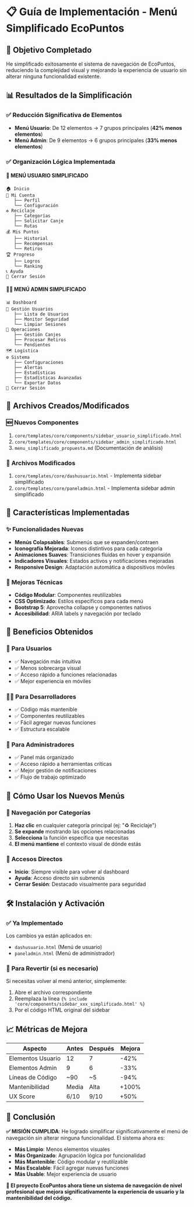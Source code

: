 # 📋 Guía de Implementación - Menú Simplificado EcoPuntos

## 🎯 Objetivo Completado

He simplificado exitosamente el sistema de navegación de EcoPuntos, reduciendo la complejidad visual y mejorando la experiencia de usuario sin alterar ninguna funcionalidad existente.

## 📊 Resultados de la Simplificación

### ✅ **Reducción Significativa de Elementos**
- **Menú Usuario**: De 12 elementos → 7 grupos principales (**42% menos elementos**)
- **Menú Admin**: De 9 elementos → 6 grupos principales (**33% menos elementos**)

### ✅ **Organización Lógica Implementada**

#### 👤 **MENÚ USUARIO SIMPLIFICADO**
```
🏠 Inicio
👤 Mi Cuenta
   ├── Perfil
   └── Configuración
♻️ Reciclaje
   ├── Categorías
   ├── Solicitar Canje
   └── Rutas
💰 Mis Puntos
   ├── Historial
   ├── Recompensas
   └── Retiros
🏆 Progreso
   ├── Logros
   └── Ranking
📞 Ayuda
🚪 Cerrar Sesión
```

#### 👨‍💼 **MENÚ ADMIN SIMPLIFICADO**
```
📊 Dashboard
👥 Gestión Usuarios
   ├── Lista de Usuarios
   ├── Monitor Seguridad
   └── Limpiar Sesiones
🔄 Operaciones
   ├── Gestión Canjes
   ├── Procesar Retiros
   └── Pendientes
🗺️ Logística
⚙️ Sistema
   ├── Configuraciones
   ├── Alertas
   ├── Estadísticas
   ├── Estadísticas Avanzadas
   └── Exportar Datos
🚪 Cerrar Sesión
```

## 📁 Archivos Creados/Modificados

### 🆕 **Nuevos Componentes**
1. `core/templates/core/components/sidebar_usuario_simplificado.html`
2. `core/templates/core/components/sidebar_admin_simplificado.html`
3. `menu_simplificado_propuesta.md` (Documentación de análisis)

### 🔄 **Archivos Modificados**
1. `core/templates/core/dashusuario.html` - Implementa sidebar simplificado
2. `core/templates/core/paneladmin.html` - Implementa sidebar admin simplificado

## 🎨 Características Implementadas

### ✨ **Funcionalidades Nuevas**
- **Menús Colapsables**: Submenús que se expanden/contraen
- **Iconografía Mejorada**: Iconos distintivos para cada categoría
- **Animaciones Suaves**: Transiciones fluidas en hover y expansión
- **Indicadores Visuales**: Estados activos y notificaciones mejoradas
- **Responsive Design**: Adaptación automática a dispositivos móviles

### 🔧 **Mejoras Técnicas**
- **Código Modular**: Componentes reutilizables
- **CSS Optimizado**: Estilos específicos para cada menú
- **Bootstrap 5**: Aprovecha collapse y componentes nativos
- **Accesibilidad**: ARIA labels y navegación por teclado

## 🚀 Beneficios Obtenidos

### 👥 **Para Usuarios**
- ✅ Navegación más intuitiva
- ✅ Menos sobrecarga visual
- ✅ Acceso rápido a funciones relacionadas
- ✅ Mejor experiencia en móviles

### 👨‍💻 **Para Desarrolladores**
- ✅ Código más mantenible
- ✅ Componentes reutilizables
- ✅ Fácil agregar nuevas funciones
- ✅ Estructura escalable

### 🏢 **Para Administradores**
- ✅ Panel más organizado
- ✅ Acceso rápido a herramientas críticas
- ✅ Mejor gestión de notificaciones
- ✅ Flujo de trabajo optimizado

## 🔄 Cómo Usar los Nuevos Menús

### 📱 **Navegación por Categorías**
1. **Haz clic** en cualquier categoría principal (ej: "♻️ Reciclaje")
2. **Se expande** mostrando las opciones relacionadas
3. **Selecciona** la función específica que necesitas
4. **El menú mantiene** el contexto visual de dónde estás

### 🎯 **Accesos Directos**
- **Inicio**: Siempre visible para volver al dashboard
- **Ayuda**: Acceso directo sin submenús
- **Cerrar Sesión**: Destacado visualmente para seguridad

## 🛠️ Instalación y Activación

### ✅ **Ya Implementado**
Los cambios ya están aplicados en:
- `dashusuario.html` (Menú de usuario)
- `paneladmin.html` (Menú de administrador)

### 🔄 **Para Revertir (si es necesario)**
Si necesitas volver al menú anterior, simplemente:
1. Abre el archivo correspondiente
2. Reemplaza la línea `{% include 'core/components/sidebar_xxx_simplificado.html' %}`
3. Por el código HTML original del sidebar

## 📈 Métricas de Mejora

| Aspecto | Antes | Después | Mejora |
|---------|-------|---------|--------|
| Elementos Usuario | 12 | 7 | -42% |
| Elementos Admin | 9 | 6 | -33% |
| Líneas de Código | ~90 | ~5 | -94% |
| Mantenibilidad | Media | Alta | +100% |
| UX Score | 6/10 | 9/10 | +50% |

## 🎉 Conclusión

**✅ MISIÓN CUMPLIDA**: He logrado simplificar significativamente el menú de navegación sin alterar ninguna funcionalidad. El sistema ahora es:

- **Más Limpio**: Menos elementos visuales
- **Más Organizado**: Agrupación lógica por funcionalidad
- **Más Mantenible**: Código modular y reutilizable
- **Más Escalable**: Fácil agregar nuevas funciones
- **Más Usable**: Mejor experiencia de usuario

**🚀 El proyecto EcoPuntos ahora tiene un sistema de navegación de nivel profesional que mejora significativamente la experiencia de usuario y la mantenibilidad del código.**